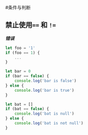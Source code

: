 #条件与判断

## 禁止使用`==` 和 `!=`

***错误***

```javascript
let foo = '1'
if (foo == 1) {
    ...
}

let bar = 0
if (bar == false) {
    console.log('bar is false')
} else {
    console.log('bar is true')
}

let bat = []
if (bat == false) {
    console.log('bat is null')
} else {
    console.log('bat is not null')
}

```